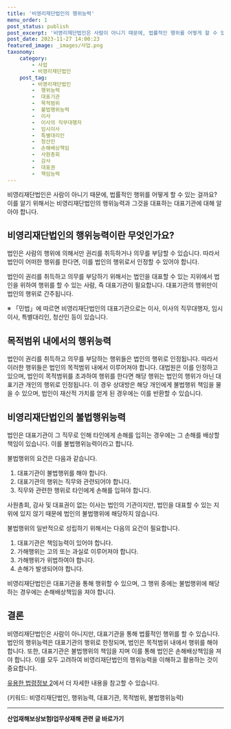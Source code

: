 ```yaml
---
title: '비영리재단법인의 행위능력'
menu_order: 1
post_status: publish
post_excerpt: '비영리재단법인은 사람이 아니기 때문에, 법률적인 행위를 어떻게 할 수 있는 걸까요  이를 알기 위해서는 비영리재단법인의 행위능력과 그것을 대표하는 대표기관에 대해 알아야 합니다.'
post_date: 2023-11-27 14:00:23
featured_image: _images/사업.png
taxonomy:
    category:
        - 사업
        - 비영리재단법인
    post_tag:
        - 비영리재단법인
        -  행위능력
        -  대표기관
        -  목적범위
        -  불법행위능력
        -  이사
        -  이사의 직무대행자
        -  임시이사
        -  특별대리인
        -  청산인
        -  손해배상책임
        -  사원총회
        -  감사
        -  대표권
        -  책임능력
---
```



비영리재단법인은 사람이 아니기 때문에, 법률적인 행위를 어떻게 할 수 있는 걸까요? 이를 알기 위해서는 비영리재단법인의 행위능력과 그것을 대표하는 대표기관에 대해 알아야 합니다.

## 비영리재단법인의 행위능력이란 무엇인가요?

법인은 사람의 행위에 의해서만 권리를 취득하거나 의무를 부담할 수 있습니다. 따라서 법인이 어떠한 행위를 한다면, 이를 법인의 행위로서 인정할 수 있어야 합니다.

법인이 권리를 취득하고 의무를 부담하기 위해서는 법인을 대표할 수 있는 지위에서 법인을 위하여 행위를 할 수 있는 사람, 즉 대표기관이 필요합니다. 대표기관의 행위만이 법인의 행위로 간주됩니다.

※ 「민법」에 따르면 비영리재단법인의 대표기관으로는 이사, 이사의 직무대행자, 임시이사, 특별대리인, 청산인 등이 있습니다.

## 목적범위 내에서의 행위능력

법인이 권리를 취득하고 의무를 부담하는 행위들은 법인의 행위로 인정됩니다. 따라서 이러한 행위들은 법인의 목적범위 내에서 이루어져야 합니다. 대법원은 이를 인정하고 있으며, 법인이 목적범위를 초과하여 행위를 한다면 해당 행위는 법인의 행위가 아닌 대표기관 개인의 행위로 인정됩니다. 이 경우 상대방은 해당 개인에게 불법행위 책임을 물을 수 있으며, 법인이 재산적 가치를 얻게 된 경우에는 이를 반환할 수 있습니다.

## 비영리재단법인의 불법행위능력

법인은 대표기관이 그 직무로 인해 타인에게 손해를 입히는 경우에는 그 손해를 배상할 책임이 있습니다. 이를 불법행위능력이라고 합니다.

불법행위의 요건은 다음과 같습니다.
1. 대표기관이 불법행위를 해야 합니다.
2. 대표기관의 행위는 직무와 관련되어야 합니다.
3. 직무와 관련한 행위로 타인에게 손해를 입혀야 합니다.

사원총회, 감사 및 대표권이 없는 이사는 법인의 기관이지만, 법인을 대표할 수 있는 지위에 있지 않기 때문에 법인의 불법행위에 해당하지 않습니다.

불법행위의 일반적으로 성립하기 위해서는 다음의 요건이 필요합니다.
1. 대표기관은 책임능력이 있어야 합니다.
2. 가해행위는 고의 또는 과실로 이루어져야 합니다.
3. 가해행위가 위법하여야 합니다.
4. 손해가 발생되어야 합니다.

비영리재단법인은 대표기관을 통해 행위할 수 있으며, 그 행위 중에는 불법행위에 해당하는 경우에는 손해배상책임을 져야 합니다.

## 결론

비영리재단법인은 사람이 아니지만, 대표기관을 통해 법률적인 행위를 할 수 있습니다. 법인의 행위능력은 대표기관의 행위로 한정되며, 법인은 목적범위 내에서 행위를 해야 합니다. 또한, 대표기관은 불법행위의 책임을 지며 이를 통해 법인은 손해배상책임을 져야 합니다. 이를 모두 고려하여 비영리재단법인의 행위능력을 이해하고 활용하는 것이 중요합니다.

[유용한 법령정보 2](https://example.com)에서 더 자세한 내용을 참고할 수 있습니다.

(키워드: 비영리재단법인, 행위능력, 대표기관, 목적범위, 불법행위능력)
<!-- wp:separator -->
<hr class="wp-block-separator has-alpha-channel-opacity"/>
<!-- /wp:separator -->

<!-- wp:group {"backgroundColor":"base","layout":{"type":"constrained"}} -->
<div class="wp-block-group has-base-background-color has-background"><!-- wp:paragraph {"align":"center","fontSize":"medium"} -->
<p class="has-text-align-center has-large-font-size"><strong>산업재해보상보험Ⅰ업무상재해 관련 글 바로가기</strong></p>
<!-- /wp:paragraph -->


<!-- wp:latest-posts
{"categories":[{"id":10860,"count":19,"description":"","link":"https://uknowlaw.com/category/%ec%82%b0%ec%97%85%ec%9e%ac%ed%95%b4%eb%b3%b4%ec%83%81%eb%b3%b4%ed%97%98%e2%85%b0%ec%97%85%eb%ac%b4%ec%83%81%ec%9e%ac%ed%95%b4/","name":"산업재해보상보험Ⅰ업무상재해","slug":"산업재해보상보험Ⅰ업무상재해","taxonomy":"category","parent":0,"meta":[],"_links":{"self":[{"href":"https://uknowlaw.com/wp-json/wp/v2/categories/10860"}],"collection":[{"href":"https://uknowlaw.com/wp-json/wp/v2/categories"}],"about":[{"href":"https://uknowlaw.com/wp-json/wp/v2/taxonomies/category"}],"wp:post_type":[{"href":"https://uknowlaw.com/wp-json/wp/v2/posts?categories=10860"}],"curies":[{"name":"wp","href":"https://api.w.org/{rel}","templated":true}]}}],"postsToShow":100,"excerptLength":28,"postLayout":"grid","columns":2,"featuredImageAlign":"left","featuredImageSizeSlug":"large","fontSize":"small"} /--></div>
<!-- /wp:group -->